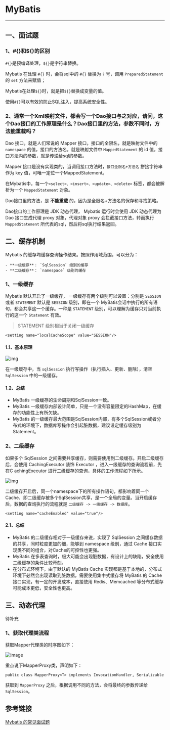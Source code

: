 # MyBatis

------

## 一、面试题

### 1、#{}和${}的区别

`#{}`是预编译处理，`${}`是字符串替换。

Mybatis 在处理 `#{}` 时，会将sql中的 `#{}` 替换为 `?` 号，调用 `PreparedStatement` 的 `set` 方法来赋值；

Mybatis在处理`${}`时，就是把`${}`替换成变量的值。

使用`#{}`可以有效的防止SQL注入，提高系统安全性。

### 2、通常一个Xml映射文件，都会写一个Dao接口与之对应，请问，这个Dao接口的工作原理是什么？Dao接口里的方法，参数不同时，方法能重载吗？

Dao 接口，就是人们常说的 Mapper 接口，接口的全限名，就是映射文件中的 `namespace` 的值，接口的方法名，就是映射文件中 `MappedStatement` 的 id 值，接口方法内的参数，就是传递给sql的参数。

Mapper 接口是没有实现类的，当调用接口方法时，`接口全限名+方法名` 拼接字符串作为 key 值，可唯一定位一个MappedStatement。

在Mybatis中，每一个`<select>、<insert>、<update>、<delete>` 标签，都会被解析为一个 `MappedStatement` 对象。

Dao接口里的方法，是 **不能重载** 的，因为是全限名+方法名的保存和寻找策略。

Dao接口的工作原理是 JDK 动态代理， Mybatis 运行时会使用 JDK 动态代理为 Dao 接口生成代理 proxy 对象，代理对象 proxy 会拦截接口方法，转而执行 `MappedStatement` 所代表的sql，然后将sql执行结果返回。

## 二、缓存机制

Mybatis 的缓存均缓存查询操作结果。按照作用域范围，可以分为：

```
- **一级缓存**： `SqlSession` 级别的缓存
- **二级缓存**： `namespace` 级别的缓存
```

### 1、一级缓存

Mybatis 默认开启了一级缓存， 一级缓存有两个级别可以设置：分别是 `SESSION` 或者 `STATEMENT` 默认是 `SESSION` 级别，即在一个 MyBatis会话中执行的所有语句，都会共享这一个缓存。一种是 `STATEMENT` 级别，可以理解为缓存只对当前执行的这一个 `Statement` 有效。

> STATEMENT 级别相当于关闭一级缓存

```
<setting name="localCacheScope" value="SESSION"/>
```

#### 1.1、基本原理

![img](https://www.hadyang.xyz/interview/docs/fromwork/mybatis/cache/images/2019-04-05-22-04-22.png)

在一级缓存中，当 `sqlSession` 执行写操作（执行插入、更新、删除），清空 `SqlSession` 中的一级缓存。

#### 1.2、总结

- MyBatis 一级缓存的生命周期和SqlSession一致。
- MyBatis 一级缓存内部设计简单，只是一个没有容量限定的HashMap，在缓存的功能性上有所欠缺。
- MyBatis 的一级缓存最大范围是SqlSession内部，有多个SqlSession或者分布式的环境下，数据库写操作会引起脏数据，建议设定缓存级别为Statement。

### 2、二级缓存

如果多个 SqlSession 之间需要共享缓存，则需要使用到二级缓存。开启二级缓存后，会使用 CachingExecutor 装饰 Executor ，进入一级缓存的查询流程前，先在C achingExecutor 进行二级缓存的查询，具体的工作流程如下所示。

![img](https://www.hadyang.xyz/interview/docs/fromwork/mybatis/cache/images/2019-04-05-22-10-04.png)

二级缓存开启后，同一个namespace下的所有操作语句，都影响着同一个Cache，即二级缓存被多个SqlSession共享，是一个全局的变量。当开启缓存后，数据的查询执行的流程就是 `二级缓存 -> 一级缓存 -> 数据库`。

```
<setting name="cacheEnabled" value="true"/>
```

#### 2.1、总结

- MyBatis 的二级缓存相对于一级缓存来说，实现了 SqlSession 之间缓存数据的共享，同时粒度更加的细，能够到 namespace 级别，通过 Cache 接口实现类不同的组合，对Cache的可控性也更强。
- MyBatis 在多表查询时，极大可能会出现脏数据，有设计上的缺陷，安全使用二级缓存的条件比较苛刻。
- 在分布式环境下，由于默认的 MyBatis Cache 实现都是基于本地的，分布式环境下必然会出现读取到脏数据，需要使用集中式缓存将 MyBatis 的 Cache 接口实现，有一定的开发成本，直接使用 Redis、Memcached 等分布式缓存可能成本更低，安全性也更高。

## 三、动态代理

待补充

### 1、获取代理类流程

获取Mapper代理类的时序图如下：

![image](https://www.hadyang.xyz/interview/docs/fromwork/mybatis/proxy/images/fecd42f80994ebfa775ea5e56166249b.png)

重点说下MapperProxy类，声明如下：

```
public class MapperProxy<T> implements InvocationHandler, Serializable
```

获取到 `MapperProxy` 之后，根据调用不同的方法，会将最终的参数传递给 `SqlSession`。





## 参考链接

[Mybatis 的常见面试题](https://blog.csdn.net/eaphyy/article/details/71190441)

